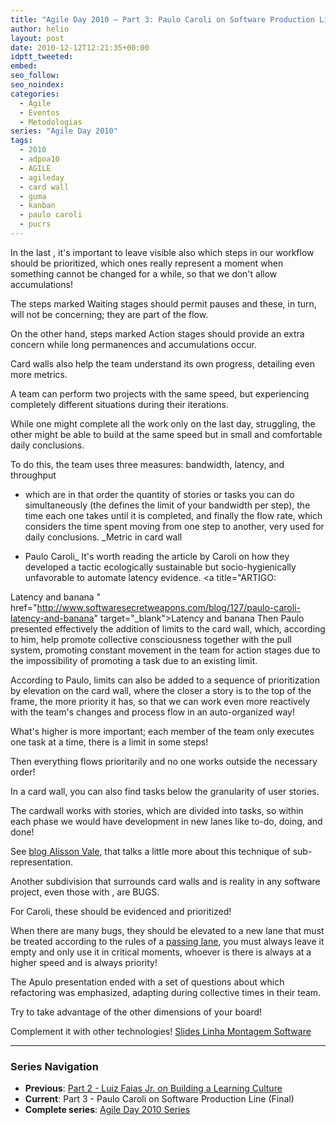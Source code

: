 ```yaml
---
title: "Agile Day 2010 – Part 3: Paulo Caroli on Software Production Line"
author: helio
layout: post
date: 2010-12-12T12:21:35+00:00
idptt_tweeted:
embed:
seo_follow:
seo_noindex:
categories:
  - Agile
  - Eventos
  - Metodologias
series: "Agile Day 2010"
tags:
  - 2010
  - adpoa10
  - AGILE
  - agileday
  - card wall
  - guma
  - kanban
  - paulo caroli
  - pucrs
---
```


In the last , it's important to leave visible also which steps in our workflow should be prioritized, which ones really represent a moment when something cannot be changed for a while, so that we don't allow accumulations!

The steps marked Waiting stages should permit pauses and these, in turn, will not be concerning; they are part of the flow.

On the other hand, steps marked Action stages should provide an extra concern while long permanences and accumulations occur.

Card walls also help the team understand its own progress, detailing even more metrics.

A team can perform two projects with the same speed, but experiencing completely different situations during their iterations.

While one might complete all the work only on the last day, struggling, the other might be able to build at the same speed but in small and comfortable daily conclusions.

To do this, the team uses three measures: bandwidth, latency, and throughput

- which are in that order the quantity of stories or tasks you can do simultaneously (the defines the limit of your bandwidth per step), the time each one takes until it is completed, and finally the flow rate, which considers the time spent moving from one step to another, very used for daily conclusions. \_Metric in card wall

- Paulo Caroli\_ It's worth reading the article by Caroli on how they developed a tactic ecologically sustainable but socio-hygienically unfavorable to automate latency evidence. <a title="ARTIGO:

Latency and banana " href="http://www.softwaresecretweapons.com/blog/127/paulo-caroli-latency-and-banana" target="\_blank">Latency and banana</a> Then Paulo presented effectively the addition of limits to the card wall, which, according to him, help promote collective consciousness together with the pull system, promoting constant movement in the team for action stages due to the impossibility of promoting a task due to an existing limit.

According to Paulo, limits can also be added to a sequence of prioritization by elevation on the card wall, where the closer a story is to the top of the frame, the more priority it has, so that we can work even more reactively with the team's changes and process flow in an auto-organized way!

What's higher is more important; each member of the team only executes one task at a time, there is a limit in some steps!

Then everything flows prioritarily and no one works outside the necessary order!

In a card wall, you can also find tasks below the granularity of user stories.

The cardwall works with stories, which are divided into tasks, so within each phase we would have development in new lanes like to-do, doing, and done!

See <a title="Blog Alisson Vale" href="http://alissonvale.com/englishblog/" target="_blank">blog Alisson Vale,</a> that talks a little more about this technique of sub-representation.

Another subdivision that surrounds card walls and is reality in any software project, even those with , are BUGS.

For Caroli, these should be evidenced and prioritized!

When there are many bugs, they should be elevated to a new lane that must be treated according to the rules of a <a title="pista de ultrpassagem" href="http://en.wikipedia.org/wiki/Passing_lane" target="_blank">passing lane</a>, you must always leave it empty and only use it in critical moments, whoever is there is always at a higher speed and is always priority!

The Apulo presentation ended with a set of questions about which refactoring was emphasized, adapting during collective times in their team.

Try to take advantage of the other dimensions of your board!

Complement it with other technologies! <a title="Apresentação" href="http://www.slideshare.net/paulocaroli/a-linha-de-montagem-de-sw" target="_blank">Slides Linha Montagem Software</a>

---

### **Series Navigation**

- **Previous**: [Part 2 - Luiz Faias Jr. on Building a Learning Culture](../2010-11-30-agile-day-2010-luiz-faias-jr/)
- **Current**: Part 3 - Paulo Caroli on Software Production Line (Final)
- **Complete series**: [Agile Day 2010 Series](/series/agile-day-2010/)
